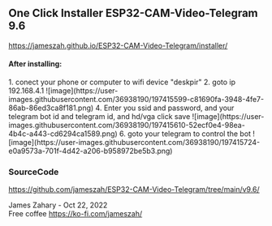 
<h2>One Click Installer ESP32-CAM-Video-Telegram 9.6 </h2>

https://jameszah.github.io/ESP32-CAM-Video-Telegram/installer/

<script type="module" src="https://unpkg.com/esp-web-tools@9.0.3/dist/web/install-button.js?module"></script>   
<esp-web-install-button manifest="manifest.json"></esp-web-install-button>   
              
         
<h4>After installing:</h4>
1.  conect your phone or computer to wifi device "deskpir"
2.  goto ip 192.168.4.1
![image](https://user-images.githubusercontent.com/36938190/197415599-c81690fa-3948-4fe7-86ab-86ed3ca8f181.png)
4.  Enter you ssid and password, and your telegram bot id and telegram id, and hd/vga click save
![image](https://user-images.githubusercontent.com/36938190/197415610-52ecf0e4-98ea-4b4c-a443-cd6294ca1589.png)
6.  goto your telegram to control the bot
![image](https://user-images.githubusercontent.com/36938190/197415724-e0a9573a-701f-4d42-a206-b958972be5b3.png)






<h3>SourceCode</h3>

  <a href="https://github.com/jameszah/ESP32-CAM-Video-Telegram/tree/main/v9.6/">https://github.com/jameszah/ESP32-CAM-Video-Telegram/tree/main/v9.6/</a>      
     
       
James Zahary - Oct 22, 2022      
Free coffee <a href="https://ko-fi.com/jameszah">https://ko-fi.com/jameszah/</a>    

